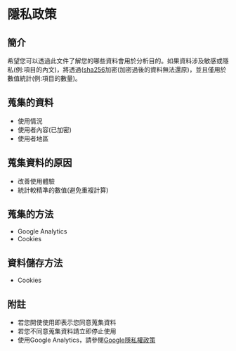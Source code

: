 # 隱私政策
## 簡介
希望您可以透過此文件了解您的哪些資料會用於分析目的。如果資料涉及敏感或隱私(例:項目的內文)，將透過([sha256](https://zh.wikipedia.org/wiki/SHA-2)加密(加密過後的資料無法還原)，並且僅用於數值統計(例:項目的數量)。
## 蒐集的資料
* 使用情況
* 使用者內容(已加密)
* 使用者地區
## 蒐集資料的原因
* 改善使用體驗
* 統計較精準的數值(避免重複計算)
## 蒐集的方法
* Google Analytics
* Cookies
## 資料儲存方法
* Cookies
## 附註
* 若您開使使用即表示您同意蒐集資料
* 若您不同意蒐集資料請立即停止使用
* 使用Google Analytics，請參閱[Google隱私權政策](https://policies.google.com/privacy?hl=zh_TW)
